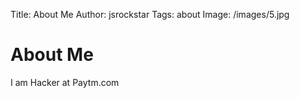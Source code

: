 Title: About Me
Author: jsrockstar
Tags: about
Image: /images/5.jpg

About Me
========

I am Hacker at Paytm.com
